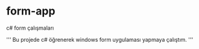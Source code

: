 # form-app
c# form çalışmaları

'''
 Bu projede c# öğrenerek windows form uygulaması yapmaya çalıştım.
'''
